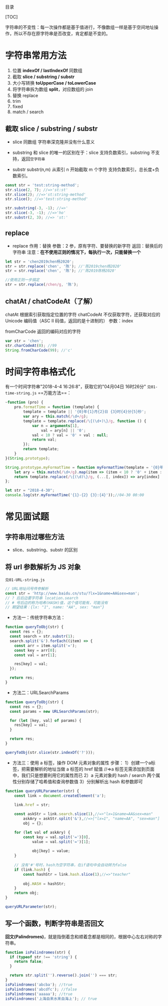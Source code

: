 目录

[TOC]

字符串的不变性：每一次操作都是基于值进行，不像数组一样是基于空间地址操作，所以不存在原字符串是否改变，肯定都是不变的。

# 字符串常用方法
1. 位置 **indexOf / lastIndexOf** 同数组
2. 截取 **slice / substring / substr**
3. 大小写转换 **toUpperCase / toLowerCase**
4. 将字符串拆为数组 **split**，对应数组的 join
5. 替换 replace
6. trim
7. fixed
8. match / search

## 截取 slice / substring / substr

- slice 同数组
  字符串深克隆并没有什么意义

- substring
  和 slice 的唯一的区别在于：slice 支持负数索引，substring 不支持，返回`空字符串`

- substr
  substr(n,m) 从索引 n 开始截取 m 个字符
  支持负数索引，总长度+负数索引。

```js
const str = 'test:string-method';
str.slice(2, 7); //=>'st:st'
str.slice(2); //=>'st:string-method'
str.slice(); //=>'test:string-method'

str.substring(-3, -1); //=>'
str.slice(-3, -1); //=>'ho'
str.substr(2, 3); //=> 'st:'
```

## replace

- replace
  作用：替换
  参数：2 参，原有字符、要替换的新字符
  返回：替换后的字符串
  注意：**在不使用正则的情况下，每执行一次，只能替换一个**

```js
let str = 'chen2019chen杨2020';
str = str.replace('chen', '陈'); //'陈2019chen杨2020'
str = str.replace('chen', '陈'); //'陈2019陈杨2020'

//使用正则一步搞定
str = str.replace(/chen/g, '陈');
```

## chatAt / chatCodeAt（了解）

chatAt 根据索引获取指定位置的字符
chatCodeAt 不仅获取字符，还获取对应的 Unicode 编码值（ASC II 码值，返回的是十进制的）
参数：index

fromCharCode 返回的编码对应的字符

```js
var str = 'chen';
str.charCodeAt(0); //99
String.fromCharCode(99); //'c'
```

# 时间字符串格式化
有一个时间字符串"2018-4-4 16:26:8"，获取它的"04月04日 16时26分"
`见01-time-string.js`
==万能方法==：
```js
~function (pro) {
    pro.formatTime = function (template) {
        template = template || '{0}年{1}月{2}日 {3}时{4}分{5}秒';
        var ary = this.match(/\d+/g);
        template = template.replace(/\{(\d+)\}/g, function () {
            var n = arguments[1],
                val = ary[n] || '0';
            val < 10 ? val = '0' + val : null;
            return val;
        });
        return template;
    }
}(String.prototype);
```
```js
String.prototype.myFormatTime = function myFormatTime(template = '{0}年{1}月{2}日 {3}时{4}分{5}秒') {
	let ary = this.match(/\d+/g).map(item => (item < 10 ? '0' + item : item));
	return template.replace(/\{(\d)\}/g, (...[, index]) => ary[index] || '00');
};

let str = "2018-4-30";
console.log(str.myFormatTime('{1}-{2} {3}:{4}'));//04-30 00:00
```

# 常见面试题

## 字符串用过哪些方法

- slice、substring、substr 的区别

## 将 url 参数解析为 JS 对象
`见01-URL-string.js`

```js
// URL地址问号传参解析
const str = 'http://www.baidu.cn/stu/?lx=1&name=AA&sex=man';
// ? 后后边要字符串 location.search
// # 号后边的称为哈希(HASH)值，这个值可能有，可能没有
// 期望结果：{lx: "1", name: "AA", sex: "man"}
```

- 方法一：传统字符串方法：

```js
function queryToObj(str) {
  const res = {};
  const search = str.substr(1);
  search.split('&').forEach((item) => {
    const arr = item.split('=');
    const key = arr[0];
    const val = arr[1];

    res[key] = val;
  });

  return res;
}
```

- 方法二：URLSearchParams

```js
function queryToObj(str) {
  const res = {};
  const params = new URLSearchParams(str);

  for (let [key, val] of params) {
    res[key] = val;
  }

  return res;
}

queryToObj(str.slice(str.indexOf('?')));
```
- 方法三：使用 a 标签，操作 DOM 元素对象的属性
步骤：
1）创建一个a标签，把需要解析的地址当做 a 标签的 href 赋值
//=>a 标签无需添加到页面中，我们只是想要利用它的属性而已
2）a 元素对象的 hash / search 两个属性分别存储了哈希值和查询参数值
3）分别解析出 hash 和参数即可
```js
function queryURLParameter(str) {
    const link = document.createElement('a');
    
    link.href = str;

    const askStr = link.search.slice(1),//=>"lx=1&name=AA&sex=man"
        askAry = askStr.split('&'),//=>["lx=1", "name=AA", "sex=man"]
        obj = {};

    for (let val of askAry) {
        const key = val.split('=')[0],
            value = val.split('=')[1];
        
            obj[key] = value;
    }
    
    // 没有'#'号时，hash为空字符串，在if语句中会自动转为false
    if (link.hash) {
        const hashStr = link.hash.slice(1);//=>"teacher"
        
        obj.HASH = hashStr;
    }
    return obj;
}

queryURLParameter(str);
```

## 写一个函数，判断字符串是否回文
**回文(Palindromes)**，就是指倒着念和顺着念都是相同的，根据中心左右对称的字符串。

```js
function isPalindromes(str) {
  if (typeof str !== 'string') {
    return false;
  }

  return str.split('').reverse().join('') === str;
}
isPalindromes('abcba'); //true
isPalindromes('abcdfc'); //false
isPalindromes('aaaaa'); //true
isPalindromes('上海自来水来自海上'); // true
```
